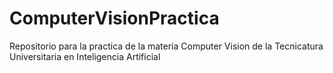 # ComputerVisionPractica
Repositorio para la practica de la materia Computer Vision de la Tecnicatura Universitaria en Inteligencia Artificial
